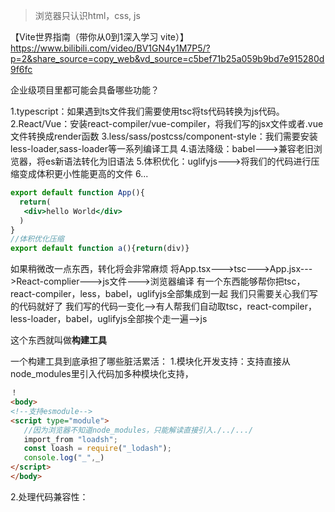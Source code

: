 >浏览器只认识html，css, js


【Vite世界指南（带你从0到1深入学习 vite）】 https://www.bilibili.com/video/BV1GN4y1M7P5/?p=2&share_source=copy_web&vd_source=c5bef71b25a059b9bd7e915280d9f6fc

企业级项目里都可能会具备哪些功能？

1.typescript：如果遇到ts文件我们需要使用tsc将ts代码转换为js代码。
2.React/Vue：安装react-compiler/vue-compiler，将我们写的jsx文件或者.vue文件转换成render函数
3.less/sass/postcss/component-style：我们需要安装less-loader,sass-loader等一系列编译工具
4.语法降级：babel--->兼容老旧浏览器，将es新语法转化为旧语法
5.体积优化：uglifyjs--->将我们的代码进行压缩变成体积更小性能更高的文件
6...
```jsx
export default function App(){
  return(
   <div>hello World</div>
  )
}
//体积优化压缩
export default function a(){return(div)}
```
如果稍微改一点东西，转化将会非常麻烦
将App.tsx--->tsc--->App.jsx--->React-complier--->js文件--->浏览器编译
有一个东西能够帮你把tsc，react-compiler，less，babel，uglifyjs全部集成到一起
我们只需要关心我们写的代码就好了
我们写的代码一变化-->有人帮我们自动取tsc，react-compiler，less-loader，babel，uglifyjs全部挨个走一遍-->js

这个东西就叫做**构建工具**

一个构建工具到底承担了哪些脏活累活：
1.模块化开发支持：支持直接从node_modules里引入代码加多种模块化支持，
```html
！
<body>
<!--支持esmodule-->
<script type="module">
   //因为浏览器不知道node_modules，只能解读直接引入./../.../
   import_from "loadsh";
   const loash = require("_lodash");
   console.log("_",_)
</script>
</body>

```



2.处理代码兼容性：
